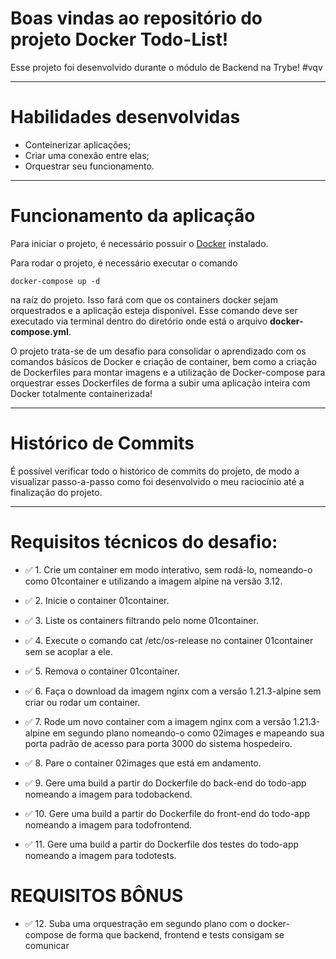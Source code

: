 # Boas vindas ao repositório do projeto <b>Docker Todo-List</b>!

Esse projeto foi desenvolvido durante o módulo de Backend na Trybe! #vqv 

---

# Habilidades desenvolvidas

- Conteinerizar aplicações;
- Criar uma conexão entre elas;
- Orquestrar seu funcionamento.

---

# Funcionamento da aplicação

Para iniciar o projeto, é necessário possuir o [Docker](https://docs.docker.com/engine/install/ubuntu/) instalado.

Para rodar o projeto, é necessário executar o comando
```
docker-compose up -d
```
na raíz do projeto. Isso fará com que os containers docker sejam orquestrados e a aplicação esteja disponível. Esse comando deve ser executado via terminal dentro do diretório onde está o arquivo **docker-compose.yml**.

O projeto trata-se de um desafio para consolidar o aprendizado com os comandos básicos de Docker e criação de container, bem como a criação de Dockerfiles para montar imagens e a utilização de Docker-compose para orquestrar esses Dockerfiles de forma a subir uma aplicação inteira com Docker totalmente containerizada!

---

# Histórico de Commits

É possível verificar todo o histórico de commits do projeto, de modo a visualizar passo-a-passo como foi desenvolvido o meu raciocínio até a finalização do projeto.

---

# Requisitos técnicos do desafio:

- ✅ 1. Crie um container em modo interativo, sem rodá-lo, nomeando-o como 01container e utilizando a imagem alpine na versão 3.12.

- ✅ 2. Inicie o container 01container.

- ✅ 3. Liste os containers filtrando pelo nome 01container.

- ✅ 4. Execute o comando cat /etc/os-release no container 01container sem se acoplar a ele.

- ✅ 5. Remova o container 01container.

- ✅ 6. Faça o download da imagem nginx com a versão 1.21.3-alpine sem criar ou rodar um container.

- ✅ 7. Rode um novo container com a imagem nginx com a versão 1.21.3-alpine em segundo plano nomeando-o como 02images e mapeando sua porta padrão de acesso para porta 3000 do sistema hospedeiro.

- ✅ 8. Pare o container 02images que está em andamento.

- ✅ 9. Gere uma build a partir do Dockerfile do back-end do todo-app nomeando a imagem para todobackend.

- ✅ 10. Gere uma build a partir do Dockerfile do front-end do todo-app nomeando a imagem para todofrontend.

- ✅ 11. Gere uma build a partir do Dockerfile dos testes do todo-app nomeando a imagem para todotests.

# REQUISITOS BÔNUS

- ✅ 12. Suba uma orquestração em segundo plano com o docker-compose de forma que backend, frontend e tests consigam se comunicar
